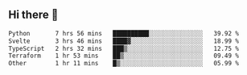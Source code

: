 ## Hi there 👋

<!--
**whirlun/whirlun** is a ✨ _special_ ✨ repository because its `README.md` (this file) appears on your GitHub profile.

Here are some ideas to get you started:

- 🔭 I’m currently working on ...
- 🌱 I’m currently learning ...
- 👯 I’m looking to collaborate on ...
- 🤔 I’m looking for help with ...
- 💬 Ask me about ...
- 📫 How to reach me: ...
- 😄 Pronouns: ...
- ⚡ Fun fact: ...
-->
<!--START_SECTION:waka-->

```txt
Python       7 hrs 56 mins   ██████████░░░░░░░░░░░░░░░   39.92 %
Svelte       3 hrs 46 mins   ████▓░░░░░░░░░░░░░░░░░░░░   18.99 %
TypeScript   2 hrs 32 mins   ███▒░░░░░░░░░░░░░░░░░░░░░   12.75 %
Terraform    1 hr 53 mins    ██▒░░░░░░░░░░░░░░░░░░░░░░   09.49 %
Other        1 hr 11 mins    █▒░░░░░░░░░░░░░░░░░░░░░░░   05.99 %
```

<!--END_SECTION:waka-->
